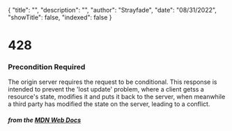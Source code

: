 {
    "title": "",
    "description": "",
    "author": "Strayfade",
    "date": "08/31/2022",
    "showTitle": false,
    "indexed": false
}
# 428
### Precondition Required

The origin server requires the request to be conditional. This response is intended to prevent the 'lost update' problem, where a client getss a resource's state, modifies it and puts it back to the server, when meanwhile a third party has modified the state on the server, leading to a conflict.

#### *from the [MDN Web Docs](https://developer.mozilla.org/en-US/docs/Web/HTTP/Status)* 